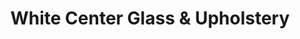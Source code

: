 ---
title: "White Center Glass & Upholstery"
url: /seattle/white-center-glass-and-upholstery/
shop: glass
---